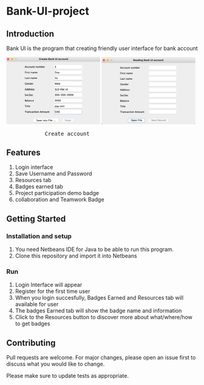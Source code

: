 # Bank-UI-project

## Introduction

Bank UI is the program that creating friendly user interface for bank account

<img src="img/Create account step 1.png" width = 49% > <img src="img/Read account step 1.png" width = 49% > 
<pre>            Create account                                            read existing account </pre>

## Features

  1. Login interface
  2. Save Username and Password 
  3. Resources tab
  4. Badges earned tab
  5. Project participation demo badge
  6. collaboration and Teamwork Badge
  
## Getting Started

### Installation and setup

  1. You need Netbeans IDE for Java to be able to run this program.
  2. Clone this repository and import it into Netbeans

### Run

  1. Login Interface will appear 
  2. Register for the first time user
  3. When you login succesfully, Badges Earned and Resources tab will available for user
  4. The badges Earned tab will show the badge name and information
  5. Click to the Resources button to discover more about what/where/how to get badges  

## Contributing
Pull requests are welcome. For major changes, please open an issue first to discuss what you would like to change.

Please make sure to update tests as appropriate.

